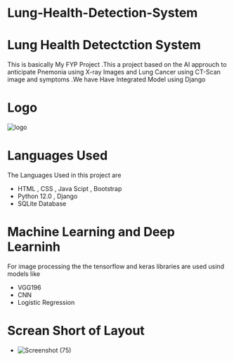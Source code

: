 # Lung-Health-Detection-System

# Lung Health Detectction System

This is basically My FYP Project .This a project based on the AI approuch to anticipate Pnemonia using X-ray Images  and Lung Cancer using CT-Scan image and symptoms  .We have Have Integrated Model using Django 

# Logo 
![logo](https://github.com/RafayCode7/Lung-Health-Detection-System/assets/123303399/3a4a7da8-faca-41f5-9657-260781ecba08)
# Languages Used 
The Languages Used in this project are 


- HTML , CSS , Java Scipt , Bootstrap
- Python 12.0 , Django 
- SQLite Database 

# Machine Learning and Deep Learninh 
For image processing the the tensorflow and keras libraries are used usind models like
- VGG196
- CNN
- Logistic Regression 

# Screan Short of Layout 
- ![Screenshot (75)](https://github.com/RafayCode7/Lung-Health-Detection-System/assets/123303399/d9c1f010-2e9c-406e-83bd-18199678a6ea)

